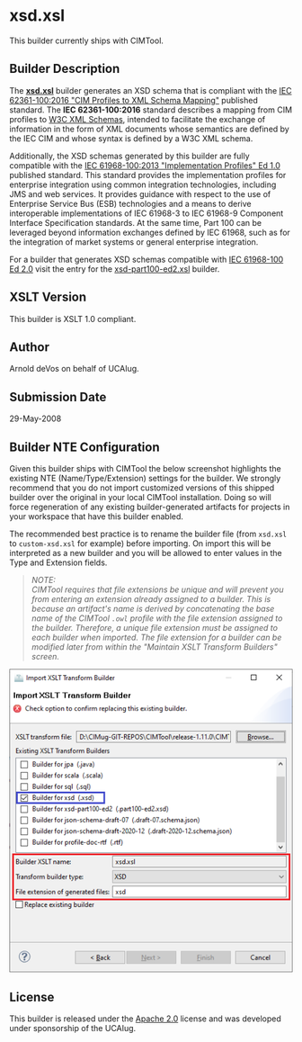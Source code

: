 # xsd.xsl

This builder currently ships with CIMTool.

## Builder Description

The **[xsd.xsl](xsd.xsl)** builder generates an XSD schema that is compliant with the [IEC 62361-100:2016 "CIM Profiles to XML Schema Mapping"](https://webstore.iec.ch/publication/25114) published standard.  The **IEC 62361-100:2016** standard describes a mapping from CIM profiles to [W3C XML Schemas](https://www.w3.org/TR/xmlschema11-1/), intended to facilitate the exchange of information in the form of XML documents whose semantics are defined by the IEC CIM and whose syntax is defined by a W3C XML schema.

Additionally, the XSD schemas generated by this builder are fully compatible with the [IEC 61968-100:2013 "Implementation Profiles" Ed 1.0](https://webstore.iec.ch/publication/6198) published standard. This standard provides the implementation profiles for enterprise integration using common integration technologies, including JMS and web services. It provides guidance with respect to the use of Enterprise Service Bus (ESB) technologies and a means to derive interoperable implementations of IEC 61968-3 to IEC 61968-9 Component Interface Specification standards. At the same time, Part 100 can be leveraged beyond information exchanges defined by IEC 61968, such as for the integration of market systems or general enterprise integration.

For a builder that generates XSD schemas compatible with [IEC 61968-100 Ed 2.0](https://webstore.iec.ch/publication/67766) visit the entry for the [xsd-part100-ed2.xsl](../xsd-part100-ed2/builder.md) builder.

## XSLT Version

This builder is XSLT 1.0 compliant.

## Author

Arnold deVos on behalf of UCAIug.

## Submission Date

29-May-2008

## Builder NTE Configuration

Given this builder ships with CIMTool the below screenshot highlights the existing NTE (Name/Type/Extension) settings for the builder.  We strongly recommend that you do not import customized versions of this shipped builder over the original in your local CIMTool installation. Doing so will force regeneration of any existing builder-generated artifacts for projects in your workspace that have this builder enabled.

The recommended best practice is to rename the builder file  (from ```xsd.xsl``` to ```custom-xsd.xsl``` for example) before importing. On import this will be interpreted as a new builder and you will be allowed to enter values in the Type and Extension fields.

>*NOTE: </br>CIMTool requires that file extensions be unique and will prevent you from entering an extension already assigned to a builder. This is because an artifact's name is derived by concatenating the base name of the CIMTool ```.owl``` profile with the file extension assigned to the builder. Therefore, a unique file extension must be assigned to each builder when imported. The file extension for a builder can be modified later from within the "Maintain XSLT Transform Builders" screen.*

![image](import-builder.png)

## License

This builder is released under the [Apache 2.0](../../LICENSE) license and was developed under sponsorship of the UCAIug.
